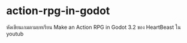 # action-rpg-in-godot
หัดเขียนเกมตามบทเรียน Make an Action RPG in Godot 3.2 ของ HeartBeast ใน youtub
